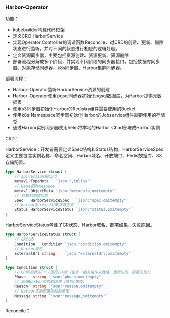 ### Harbor-Operator

功能：

- kubebuilder构建代码框架
- 定义CRD HarborService
- 实现Operator Controller的调谐函数Reconcile，对CRD的创建、更新、删除状态进行监听，并对不同的状态进行相应的逻辑处理。
- 定义资源同步器，主要包括资源创建、资源更新、资源删除
- 部署流程分解成多个阶段，并实现不同阶段的同步器接口，包括数据库同步器、对象存储同步器、k8s同步器、Harbor集群同步器。

部署流程：

- Harbor-Operator监听HarborService资源的创建
- Harbor-Operator使用pgsql同步器初始化pgsql数据库，为Harbor提供元数据表
- 使用s3同步器初始化Harbor的Redistry组件需要使用的Bucket
- 使用k8s Namespace同步器初始化Harbor的Jobservice组件需要使用的存储卷
- 通过Harbor实例同步器使用helm将本地的Harbor Chart部署成Harbor实例

CRD：

HarborService：开发者需要定义Spec结构和Status结构，HarborServiceSpec定义主要包含实例名称、命名空间、Harbor域名、开放端口、Redis数据库、S3存储配置。

```go
type HarborService struct {
    // apiversion和Kind
	metav1.TypeMeta   `json:",inline"` 
    // Name和Namespace
	metav1.ObjectMeta `json:"metadata,omitempty"`
	// 对象的期望状态
	Spec   HarborServiceSpec   `json:"spec,omitempty"`
    // HarborService对象状态定义
	Status HarborServiceStatus `json:"status,omitempty"` 
}
```

HarborServiceStatus包含了CR状态、Harbor域名、部署结果、失败原因。

```go
type HarborServiceStatus struct {
    // CR状态
	Condition   Condition `json:"condition,omitempty"`
    // Harbor域名
	ExternalUrl string    `json:"externalUrl,omitempty"`
}

type Condition struct {
    // CR阶段状态(""/运行/失败（包含：相关组件未就绪、更新失败、部署失败）)
	Phase   string `json:"phase,omitempty"`
    // 部署Harbor实例的结果（成功/失败）
	Reason  string `json:"reason,omitempty"`
    // Harbor实例部署失败的原因
	Message string `json:"message,omitempty"`
}
```

Reconcile：

